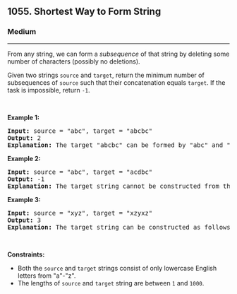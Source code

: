 <h2>1055. Shortest Way to Form String</h2><h3>Medium</h3><hr><div><p>From any string, we can form a <i>subsequence</i> of that string by deleting some number of characters (possibly no deletions).</p>

<p>Given two strings <code>source</code> and <code>target</code>, return the minimum number of subsequences of <code>source</code> such that their concatenation equals <code>target</code>. If the task is impossible, return <code>-1</code>.</p>

<p>&nbsp;</p>

<p><strong>Example 1:</strong></p>

<pre><strong>Input: </strong>source = <span id="example-input-1-1">"abc"</span>, target = <span id="example-input-1-2">"abcbc"</span>
<strong>Output: </strong><span id="example-output-1">2</span>
<strong>Explanation: </strong>The target "abcbc" can be formed by "abc" and "bc", which are subsequences of source "abc".
</pre>

<p><strong>Example 2:</strong></p>

<pre><strong>Input: </strong>source = <span id="example-input-2-1">"abc"</span>, target = <span id="example-input-2-2">"acdbc"</span>
<strong>Output: </strong><span id="example-output-2">-1</span>
<strong>Explanation: </strong>The target string cannot be constructed from the subsequences of source string due to the character "d" in target string.
</pre>

<p><strong>Example 3:</strong></p>

<pre><strong>Input: </strong>source = <span id="example-input-3-1">"xyz"</span>, target = <span id="example-input-3-2">"xzyxz"</span>
<strong>Output: </strong><span id="example-output-3">3</span>
<strong>Explanation: </strong>The target string can be constructed as follows "xz" + "y" + "xz".
</pre>
<p>&nbsp;</p>
<p><strong>Constraints:</strong></p>

<ul>
	<li>Both the <code>source</code> and <code>target</code> strings consist of only lowercase English letters from "a"-"z".</li>
	<li>The lengths of <code>source</code> and <code>target</code> string are between <code>1</code> and <code>1000</code>.</li>
</ul></div>